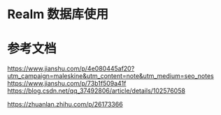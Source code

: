 # Realm 数据库使用

# 参考文档
https://www.jianshu.com/p/4e080445af20?utm_campaign=maleskine&utm_content=note&utm_medium=seo_notes
https://www.jianshu.com/p/73b1f509a41f
https://blog.csdn.net/qq_37492806/article/details/102576058

https://zhuanlan.zhihu.com/p/26173366

